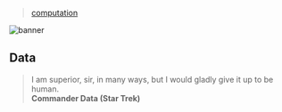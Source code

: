 > [computation](../)

![banner](/models/photos/banner.png)

## Data

> I am superior, sir, in many ways, but I would gladly give it up to be human.  
> **Commander Data (Star Trek)**
